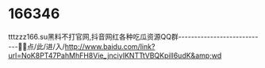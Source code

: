 # 166346
tttzzz166.su黑料不打官网,抖音网红各种吃瓜资源QQ群----------------------------🎐🎐点/此/进/入/http://www.baidu.com/link?url=NoK8PT47PahMhFH8Vie_jnciyIKNTTtVBQKpill6udK&amp;wd

